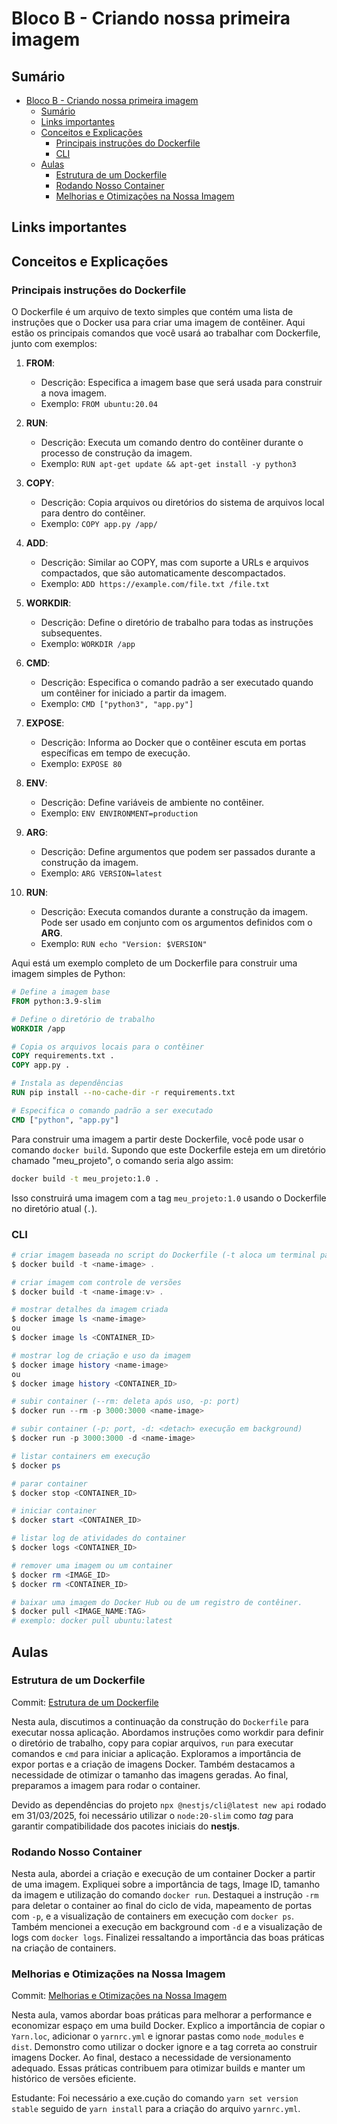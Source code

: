# Bloco B - Criando nossa primeira imagem

## Sumário

- [Bloco B - Criando nossa primeira imagem](#bloco-b---criando-nossa-primeira-imagem)
  - [Sumário](#sumário)
  - [Links importantes](#links-importantes)
  - [Conceitos e Explicações](#conceitos-e-explicações)
    - [Principais instruções do Dockerfile](#principais-instruções-do-dockerfile)
    - [CLI](#cli)
  - [Aulas](#aulas)
    - [Estrutura de um Dockerfile](#estrutura-de-um-dockerfile)
    - [Rodando Nosso Container](#rodando-nosso-container)
    - [Melhorias e Otimizações na Nossa Imagem](#melhorias-e-otimizações-na-nossa-imagem)

## Links importantes

## Conceitos e Explicações

### Principais instruções do Dockerfile

O Dockerfile é um arquivo de texto simples que contém uma lista de instruções que o Docker usa para criar uma imagem de contêiner. Aqui estão os principais comandos que você usará ao trabalhar com Dockerfile, junto com exemplos:

1. **FROM**:
   - Descrição: Especifica a imagem base que será usada para construir a nova imagem.
   - Exemplo: `FROM ubuntu:20.04`

2. **RUN**:
   - Descrição: Executa um comando dentro do contêiner durante o processo de construção da imagem.
   - Exemplo: `RUN apt-get update && apt-get install -y python3`

3. **COPY**:
   - Descrição: Copia arquivos ou diretórios do sistema de arquivos local para dentro do contêiner.
   - Exemplo: `COPY app.py /app/`

4. **ADD**:
   - Descrição: Similar ao COPY, mas com suporte a URLs e arquivos compactados, que são automaticamente descompactados.
   - Exemplo: `ADD https://example.com/file.txt /file.txt`

5. **WORKDIR**:
   - Descrição: Define o diretório de trabalho para todas as instruções subsequentes.
   - Exemplo: `WORKDIR /app`

6. **CMD**:
   - Descrição: Especifica o comando padrão a ser executado quando um contêiner for iniciado a partir da imagem.
   - Exemplo: `CMD ["python3", "app.py"]`

7. **EXPOSE**:
   - Descrição: Informa ao Docker que o contêiner escuta em portas específicas em tempo de execução.
   - Exemplo: `EXPOSE 80`

8. **ENV**:
   - Descrição: Define variáveis de ambiente no contêiner.
   - Exemplo: `ENV ENVIRONMENT=production`

9. **ARG**:
   - Descrição: Define argumentos que podem ser passados durante a construção da imagem.
   - Exemplo: `ARG VERSION=latest`

10. **RUN**:
    - Descrição: Executa comandos durante a construção da imagem. Pode ser usado em conjunto com os argumentos definidos com o **ARG**.
    - Exemplo: `RUN echo "Version: $VERSION"`

Aqui está um exemplo completo de um Dockerfile para construir uma imagem simples de Python:

```Dockerfile
# Define a imagem base
FROM python:3.9-slim

# Define o diretório de trabalho
WORKDIR /app

# Copia os arquivos locais para o contêiner
COPY requirements.txt .
COPY app.py .

# Instala as dependências
RUN pip install --no-cache-dir -r requirements.txt

# Especifica o comando padrão a ser executado
CMD ["python", "app.py"]
```

Para construir uma imagem a partir deste Dockerfile, você pode usar o comando `docker build`. Supondo que este Dockerfile esteja em um diretório chamado "meu_projeto", o comando seria algo assim:

```bash
docker build -t meu_projeto:1.0 .
```

Isso construirá uma imagem com a tag `meu_projeto:1.0` usando o Dockerfile no diretório atual (`.`).

### CLI

```powershell
# criar imagem baseada no script do Dockerfile (-t aloca um terminal para o container e o ponto (.) referencia o Dockerfile)
$ docker build -t <name-image> .

# criar imagem com controle de versões
$ docker build -t <name-image:v> .

# mostrar detalhes da imagem criada
$ docker image ls <name-image>
ou
$ docker image ls <CONTAINER_ID>

# mostrar log de criação e uso da imagem
$ docker image history <name-image>
ou
$ docker image history <CONTAINER_ID>

# subir container (--rm: deleta após uso, -p: port)
$ docker run --rm -p 3000:3000 <name-image>

# subir container (-p: port, -d: <detach> execução em background)
$ docker run -p 3000:3000 -d <name-image>

# listar containers em execução
$ docker ps

# parar container
$ docker stop <CONTAINER_ID>

# iniciar container
$ docker start <CONTAINER_ID>

# listar log de atividades do container
$ docker logs <CONTAINER_ID>

# remover uma imagem ou um container
$ docker rm <IMAGE_ID>
$ docker rm <CONTAINER_ID>

# baixar uma imagem do Docker Hub ou de um registro de contêiner.
$ docker pull <IMAGE_NAME:TAG>
# exemplo: docker pull ubuntu:latest
```

## Aulas

### Estrutura de um Dockerfile

Commit: [Estrutura de um Dockerfile](https://github.com/rocketseat-education/devops-docker-containers/commit/0f8c46d5dcadcc8088a2f6a5262be3bc5a7d2557)

Nesta aula, discutimos a continuação da construção do `Dockerfile` para executar nossa aplicação. Abordamos instruções como workdir para definir o diretório de trabalho, copy para copiar arquivos, `run` para executar comandos e `cmd` para iniciar a aplicação. Exploramos a importância de expor portas e a criação de imagens Docker. Também destacamos a necessidade de otimizar o tamanho das imagens geradas. Ao final, preparamos a imagem para rodar o container.

Devido as dependências do projeto `npx @nestjs/cli@latest new api` rodado em 31/03/2025, foi necessário utilizar o `node:20-slim` como *tag* para garantir compatibilidade dos pacotes iniciais do **nestjs**.

### Rodando Nosso Container

Nesta aula, abordei a criação e execução de um container Docker a partir de uma imagem. Expliquei sobre a importância de tags, Image ID, tamanho da imagem e utilização do comando `docker run`. Destaquei a instrução `-rm` para deletar o container ao final do ciclo de vida, mapeamento de portas com `-p`, e a visualização de containers em execução com `docker ps`. Também mencionei a execução em background com `-d` e a visualização de logs com `docker logs`. Finalizei ressaltando a importância das boas práticas na criação de containers.

### Melhorias e Otimizações na Nossa Imagem

Commit: [Melhorias e Otimizações na Nossa Imagem](https://github.com/rocketseat-education/devops-docker-containers/commit/7e635ed090972147fc5f0fa6c8663dbf052e89c7)

Nesta aula, vamos abordar boas práticas para melhorar a performance e economizar espaço em uma build Docker. Explico a importância de copiar o `Yarn.loc`, adicionar o `yarnrc.yml` e ignorar pastas como `node_modules` e `dist`. Demonstro como utilizar o docker ignore e a tag correta ao construir imagens Docker. Ao final, destaco a necessidade de versionamento adequado. Essas práticas contribuem para otimizar builds e manter um histórico de versões eficiente.

Estudante: Foi necessário a exe.cução do comando `yarn set version stable` seguido de `yarn install` para a criação do arquivo `yarnrc.yml`.
